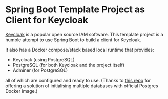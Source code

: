 # Spring Boot Template Project as Client for Keycloak

[Keycloak](https://www.keycloak.org/) is a popular open source IAM software. This template project is a humble attempt to use Spring Boot to build a client for Keycloak. 

It also has a Docker compose/stack based local runtime that provides:
- Keycloak (using PostgreSQL)
- PostgreSQL (for both Keycloak and the project itself)
- Adminer (for PostgreSQL)

all of which are configured and ready to use.
(Thanks to [this repo](https://github.com/mrts/docker-postgresql-multiple-databases) for offering a solution of initialising multiple databases with official Postgres Docker image.) 
